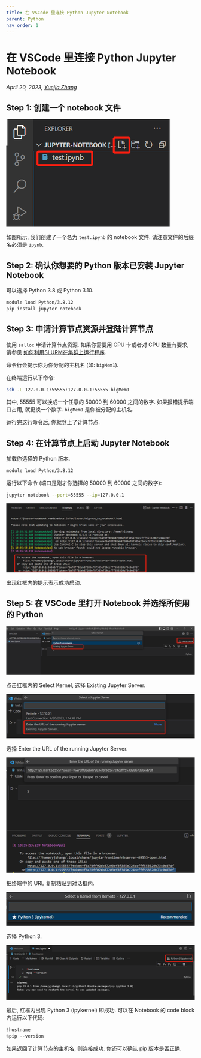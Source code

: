 ```yaml
---
title: 在 VSCode 里连接 Python Jupyter Notebook
parent: Python
nav_order: 1
---
```


# 在 VSCode 里连接 Python Jupyter Notebook

*April 20, 2023, [Yuejia Zhang](mailto:yuejiazhang21@m.fudan.edu.cn)*

## Step 1: 创建一个 notebook 文件

![step1](/guide/figure/python-jupyter-notebook/step1.png)

如图所示, 我们创建了一个名为 `test.ipynb` 的 notebook 文件. 请注意文件的后缀名必须是 `ipynb`.

## Step 2: 确认你想要的 Python 版本已安装 Jupyter Notebook

可以选择 Python 3.8 或 Python 3.10.

~~~ bash
module load Python/3.8.12
pip install jupyter notebook
~~~

## Step 3: 申请计算节点资源并登陆计算节点

使用 `salloc` 申请计算节点资源. 如果你需要用 GPU 卡或者对 CPU 数量有要求, 请参见 [如何利用SLURM在集群上运行程序](../run-program#如何利用slurm在集群上运行程序).

命令行会提示你为你分配的主机名 (如: `bigMem1`).

在终端运行以下命令:

~~~ bash
ssh -L 127.0.0.1:55555:127.0.0.1:55555 bigMem1
~~~

其中, 55555 可以换成一个任意的 50000 到 60000 之间的数字. 如果报错提示端口占用, 就更换一个数字. `bigMem1` 是你被分配的主机名.

运行完这行命令后, 你就登上了计算节点.

## Step 4: 在计算节点上启动 Jupyter Notebook

加载你选择的 Python 版本.

~~~ bash
module load Python/3.8.12
~~~

运行以下命令 (端口是刚才你选择的 50000 到 60000 之间的数字):

~~~ bash
jupyter notebook --port=55555 --ip=127.0.0.1
~~~

![step4](/guide/figure/python-jupyter-notebook/step4.png)

出现红框内的提示表示成功启动.

## Step 5: 在 VSCode 里打开 Notebook 并选择所使用的 Python

![step5-1](/guide/figure/python-jupyter-notebook/step5-1.png)

点击红框内的 Select Kernel, 选择 Existing Jupyter Server.

![step5-2](/guide/figure/python-jupyter-notebook/step5-2.png)

选择 Enter the URL of the running Jupyter Server.

![step5-3](/guide/figure/python-jupyter-notebook/step5-3.png)

把终端中的 URL 复制粘贴到对话框内.

![step5-4](/guide/figure/python-jupyter-notebook/step5-4.png)

选择 Python 3.

![step5-5](/guide/figure/python-jupyter-notebook/step5-5.png)

最后, 红框内出现 Python 3 (ipykernel) 即成功. 可以在 Notebook 的 code block 内运行以下代码:

~~~ python
!hostname
%pip --version
~~~

如果返回了计算节点的主机名, 则连接成功. 你还可以确认 pip 版本是否正确.
